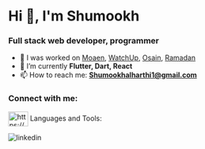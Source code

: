 # Hi 👋, I'm Shumookh
### Full stack web developer, programmer

- 🔭 I was worked on [Moaen](https://github.com/ShumookhAl/Moaen), [WatchUp](https://github.com/ShumookhAl/WatchUp), [Osain](https://github.com/ShumookhAl/Osain), [Ramadan](https://github.com/ShumookhAl/Ramadan)
- 🌱 I’m currently **Flutter, Dart, React**
- 📫 How to reach me: **Shumookhalharthi1@gmail.com**
### Connect with me:
<a href="https://www.linkedin.com/in/shumookh-alharthi-140b89216/" rel="nofollow">
<img align="center" src="https://raw.githubusercontent.com/rahuldkjain/github-profile-readme-generator/master/src/images/icons/Social/linked-in-alt.svg" alt="https://www.linkedin.com/in/shumookh-alharthi-140b89216/" height="30" width="40" style="max-width: 100%;"></a>
<img align="center" 


### Languages and Tools:
![linkedin](https://img.shields.io/badge/Linkedin-0e76a8?style=for-the-badge&logo=Linkedin&logoColor=white)
